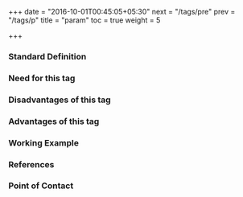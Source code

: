 +++
date = "2016-10-01T00:45:05+05:30"
next = "/tags/pre"
prev = "/tags/p"
title = "param"
toc = true
weight = 5

+++

<h3>Standard Definition</h3>

<h3>Need for this tag</h3>

<h3>Disadvantages of this tag</h3>

<h3>Advantages of this tag</h3>

<h3>Working Example</h3>

<h3>References</h3>

<h3>Point of Contact</h3>
